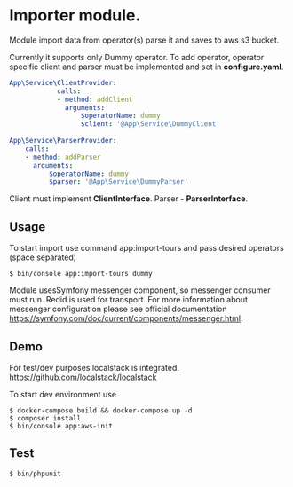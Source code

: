 Importer module.
== 

Module import data from operator(s) parse it and saves to aws s3 bucket.

Currently it supports only Dummy operator. To add operator, operator specific 
client and parser must be implemented and set in **configure.yaml**.

```yaml 
App\Service\ClientProvider:
            calls:
            - method: addClient
              arguments:
                  $operatorName: dummy
                  $client: '@App\Service\DummyClient'
    
App\Service\ParserProvider:
    calls:
    - method: addParser
      arguments:
          $operatorName: dummy
          $parser: '@App\Service\DummyParser'
```
   
Client must implement **ClientInterface**.
Parser - **ParserInterface**.

Usage
--
To start import use command app:import-tours and pass desired operators (space separated)
    
    $ bin/console app:import-tours dummy

Module usesSymfony messenger component, so messenger consumer must run. Redid is used for transport.
For more information about messenger configuration please see official 
documentation https://symfony.com/doc/current/components/messenger.html.

Demo
--
For test/dev purposes localstack is integrated. 
https://github.com/localstack/localstack

To start dev environment use

    $ docker-compose build && docker-compose up -d
    $ composer install
    $ bin/console app:aws-init
    
    
Test
--
    $ bin/phpunit 
